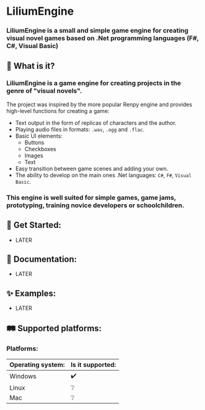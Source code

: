 # LiliumEngine

### LiliumEngine is a small and simple game engine for creating visual novel games based on .Net programming languages (F#, C#, Visual Basic)

## 🧐 What is it?

### LiliumEngine is a game engine for creating projects in the genre of "visual novels".
The project was inspired by the more popular Renpy engine and provides high-level functions for creating a game:
- Text output in the form of replicas of characters and the author.
- Playing audio files in formats: `.wav`, `.ogg` and `.flac`.
- Basic UI elements:
  - Buttons
  - Checkboxes
  - Images
  - Text
- Easy transition between game scenes and adding your own.
- The ability to develop on the main ones .Net languages: `C#`, `F#`, `Visual Basic`.

### This engine is well suited for simple games, game jams, prototyping, training novice developers or schoolchildren.

## 🏁 Get Started:

- LATER

##  📄 Documentation:

- LATER

## ✨ Examples:

- LATER

## 🛤 Supported platforms:

### Platforms:

| Operating system: | Is it supported: |
|-------------------|------------------|
|Windows            | ✔️              |
|Linux              |❔                |
|Mac                |❔                |
